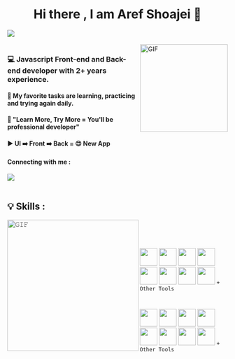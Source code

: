 <h1 align='center'>Hi there , I am Aref Shoajei 👋</h1>
<img src='https://github.com/ArefShojaei/ArefShojaei/assets/134844185/e762a612-7ff6-46a1-956f-b9798d3121b0' />

<br/>
<br/>


<img align="right" width="200" alt="GIF" src="https://camo.githubusercontent.com/62da68eb62b1e5f175f7d1f0191dd89a653d7908feb22d37d4a0ab07365d6791/68747470733a2f2f6d656469612e67697068792e636f6d2f6d656469612f4d3967624264396e6244724f5475314d71782f67697068792e676966" />

<h3>💻 Javascript Front-end and Back-end developer with 2+ years experience.</h3>
<h4>💯 My favorite tasks are learning, practicing and trying again daily.</h4>
<h4>🥇 "Learn More, Try More = You'll be professional developer" </h4>
<h4>▶️ UI ➡️ Front ➡️ Back = 😍 New App</h4>
<h4>Connecting with me :</h4>
<a href='https://www.linkedin.com/in/aref-shojaei'><img src="https://img.shields.io/badge/linkedin-%230077B5.svg?&style=for-the-badge&logo=linkedin&logoColor=white" /></a>
<br/>
<br/>
<h2>💡 Skills :</h2>

<img align="left" height="300px" width="300px" alt="𝙶𝙸𝙵" src="https://camo.githubusercontent.com/3b7c592ede97b6138ffd4b1cc1541c2f3b11fd39/687474703a2f2f33312e6d656469612e74756d626c722e636f6d2f31376665613932306666333665663466356238373764353231366137616164392f74756d626c725f6d6f39786a65387a5a34317163626975666f315f313238302e676966"/>
<br/>


<br/>
<br/>

<code><img height="40" width="40" src="https://skillicons.dev/icons?i=js"></code>
<code><img height="40" width="40" src="https://skillicons.dev/icons?i=ts"></code>
<code><img height="40" width="40" src="https://skillicons.dev/icons?i=webpack"></code>
<code><img height="40" width="40" src="https://skillicons.dev/icons?i=express"></code>
<code><img height="40" width="40" src="https://skillicons.dev/icons?i=nodejs"></code>
<code><img height="40" width="40" src="https://skillicons.dev/icons?i=mysql"></code>
<code><img height="40" width="40" src="https://skillicons.dev/icons?i=mongodb"></code>
<code><img height="40" width="40" src="https://skillicons.dev/icons?i=regex"></code>
<code><span height="40" width="40">+ Other Tools</span></code>

#


<code><img height="40" width="40" src="https://skillicons.dev/icons?i=html"></code>
<code><img height="40" width="40" src="https://skillicons.dev/icons?i=css"></code>
<code><img height="40" width="40" src="https://skillicons.dev/icons?i=sass"></code>
<code><img height="40" width="40" src="https://skillicons.dev/icons?i=bootstrap"></code>
<code><img height="40" width="40" src="https://skillicons.dev/icons?i=alpinejs"></code>
<code><img height="40" width="40" src="https://skillicons.dev/icons?i=jquery"></code>
<code><img height="40" width="40" src="https://skillicons.dev/icons?i=redux"></code>
<code><img height="40" width="40" src="https://skillicons.dev/icons?i=electron"></code>
<code><span height="40" width="40">+ Other Tools</span></code>

<br />
<br />


